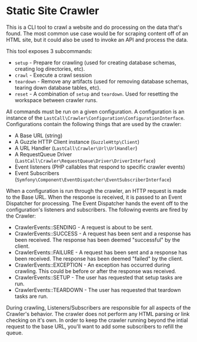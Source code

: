Static Site Crawler
===================

This is a CLI tool to crawl a website and do processing on the data that's found.  The most common use case would be for scraping content off of an HTML site, but it could also be used to invoke an API and process the data.

This tool exposes 3 subcommands:

*  `setup` - Prepare for crawling (used for creating database schemas, creating log directories, etc).
*  `crawl` - Execute a crawl session
*  `teardown` - Remove any artifacts (used for removing database schemas, tearing down database tables, etc).
*  `reset` - A combination of `setup` and `teardown`.  Used for resetting the workspace between crawler runs.

All commands must be run on a given configuration.  A configuration is an instance of the `LastCall\Crawler\Configuration\ConfigurationInterface`.  Configurations contain the following things that are used by the crawler:

* A Base URL (string)
* A Guzzle HTTP Client instance (`GuzzleHttp\Client`)
* A URL Handler (`LastCall\Crawler\Url\UrlHandler`)
* A RequestQueue Driver (`LastCall\Crawler\RequestQueue\Driver\DriverInterface`)
* Event listeners (PHP callables that respond to specific crawler events)
* Event Subscribers (`Symfony\Component\EventDispatcher\EventSubscriberInterface`)

When a configuration is run through the crawler, an HTTP request is made to the Base URL.  When the response is received, it is passed to an Event Dispatcher for processing.  The Event Dispatcher hands the event off to the configuration's listeners and subscribers. The following events are fired by the Crawler:

* CrawlerEvents::SENDING - A request is about to be sent.
* CrawlerEvents::SUCCESS - A request has been sent and a response has been received.  The response has been deemed "successful" by the client.
* CrawlerEvents::FAILURE - A request has been sent and a response has been received.  The response has been deemed "failed" by the client.
* CrawlerEvents::EXCEPTION - An exception has occurred during crawling.  This could be before or after the response was received.
* CrawlerEvents::SETUP - The user has requested that setup tasks are run.
* CrawlerEvents::TEARDOWN - The user has requested that teardown tasks are run.

During crawling, Listeners/Subscribers are responsible for all aspects of the Crawler's behavior.  The crawler does not perform any HTML parsing or link checking on it's own.  In order to keep the crawler running beyond the intial request to the base URL, you'll want to add some subscribers to refill the queue.

